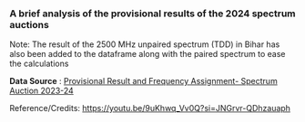 
### A brief analysis of the provisional results of the 2024 spectrum auctions
Note: The result of the 2500 MHz unpaired spectrum (TDD) in Bihar has also been added to the dataframe along with the paired spectrum to ease the calculations

**Data Source** : [Provisional Result and Frequency Assignment- Spectrum Auction 2023-24](https://dot.gov.in/sites/default/files/Auction_2024_Provisional_FAR.pdf)
  

Reference/Credits: https://youtu.be/9uKhwq_Vv0Q?si=JNGrvr-QDhzauaph
